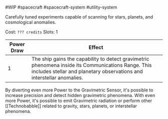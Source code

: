 #WIP #spacecraft #spacecraft-system #utility-system

Carefully tuned experiments capable of scanning for stars, planets, and cosmological anomalies.

Cost: `??? credits`
Slots: 1

| Power Draw | Effect |
| -----------|--------|
| 1 | The ship gains the capability to detect gravimetric phenomena inside its Communications Range. This includes stellar and planetary observations and interstellar anomalies. |

By diverting even more Power to the Gravimetric Sensor, it's possible to increase precision and detect hidden gravimetric phenomena. With even more Power, it's possible to emit Gravimetric radiation or perform other [[Technobabble]] related to gravity, stars, planets, or interstellar phenomena.